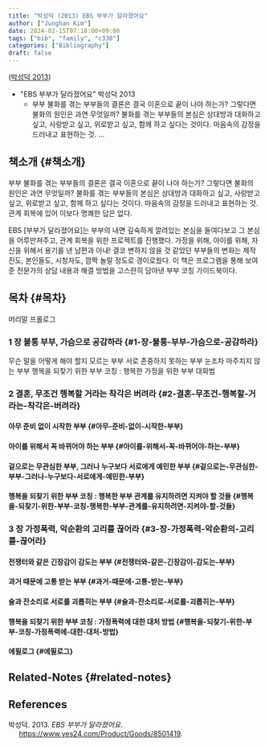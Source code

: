 ```yaml
---
title: "박성덕 (2013) EBS 부부가 달라졌어요"
author: ["Junghan Kim"]
date: 2024-02-15T07:18:00+09:00
tags: ["bib", "family", "c330"]
categories: ["Bibliography"]
draft: false
---
```


(<a href="#citeproc_bib_item_1">박성덕 2013</a>)

-   "EBS 부부가 달라졌어요" 박성덕 2013
    -   부부 불화를 겪는 부부들의 결론은 결국 이혼으로 끝이 나야 하는가? 그렇다면 불화의 원인은 과연 무엇일까? 불화를 겪는 부부들의 본심은 상대방과 대화하고 싶고, 사랑받고 싶고, 위로받고 싶고, 함께 하고 싶다는 것이다. 마음속의 감정을 드러내고 표현하는 것. ...


## 책소개 {#책소개}

부부 불화를 겪는 부부들의 결론은 결국 이혼으로 끝이 나야 하는가? 그렇다면 불화의 원인은 과연 무엇일까? 불화를 겪는 부부들의 본심은 상대방과 대화하고 싶고, 사랑받고 싶고, 위로받고 싶고, 함께 하고 싶다는 것이다. 마음속의 감정을 드러내고 표현하는 것. 관계 회복에 있어 이보다 명쾌한 답은 없다.

EBS [부부가 달라졌어요]는 부부의 내면 깊숙하게 깔려있는 본심을 들여다보고 그 본심을 어루만져주고, 관계 회복을 위한 프로젝트를 진행했다. 가정을 위해, 아이를 위해, 자신을 위해서 용기를 낸 남편과 아내! 결코 변하지 않을 것 같았던 부부들의 변화는 제작진도, 본인들도, 시청자도, 깜짝 놀랄 정도로 경이로웠다. 이 책은 프로그램을 통해 보여준 전문가의 상담 내용과 해결 방법을 고스란히 담아낸 부부 코칭 가이드북이다.


## 목차 {#목차}

머리말 프롤로그


### 1 장 불통 부부, 가슴으로 공감하라 {#1-장-불통-부부-가슴으로-공감하라}

무슨 말을 어떻게 해야 할지 모르는 부부 서로 존중하지 못하는 부부 눈조차 마주치지 않는 부부 행복을 되찾기 위한 부부 코칭 : 행복한 가정을 위한 부부 대화법


### 2 결혼, 무조건 행복할 거라는 착각은 버려라 {#2-결혼-무조건-행복할-거라는-착각은-버려라}


#### 아무 준비 없이 시작한 부부 {#아무-준비-없이-시작한-부부}


#### 아이를 위해서 꼭 바뀌어야 하는 부부 {#아이를-위해서-꼭-바뀌어야-하는-부부}


#### 겉으로는 무관심한 부부, 그러나 누구보다 서로에게 예민한 부부 {#겉으로는-무관심한-부부-그러나-누구보다-서로에게-예민한-부부}


#### 행복을 되찾기 위한 부부 코칭 : 행복한 부부 관계를 유지하려면 지켜야 할 것들 {#행복을-되찾기-위한-부부-코칭-행복한-부부-관계를-유지하려면-지켜야-할-것들}


### 3 장 가정폭력, 악순환의 고리를 끊어라 {#3-장-가정폭력-악순환의-고리를-끊어라}


#### 전쟁터와 같은 긴장감이 감도는 부부 {#전쟁터와-같은-긴장감이-감도는-부부}


#### 과거 때문에 고통 받는 부부 {#과거-때문에-고통-받는-부부}


#### 술과 잔소리로 서로를 괴롭히는 부부 {#술과-잔소리로-서로를-괴롭히는-부부}


#### 행복을 되찾기 위한 부부 코칭 : 가정폭력에 대한 대처 방법 {#행복을-되찾기-위한-부부-코칭-가정폭력에-대한-대처-방법}


#### 에필로그 {#에필로그}


## Related-Notes {#related-notes}

## References

<style>.csl-entry{text-indent: -1.5em; margin-left: 1.5em;}</style><div class="csl-bib-body">
  <div class="csl-entry"><a id="citeproc_bib_item_1"></a>박성덕. 2013. <i>EBS 부부가 달라졌어요</i>. <a href="https://www.yes24.com/Product/Goods/8501419">https://www.yes24.com/Product/Goods/8501419</a>.</div>
</div>

